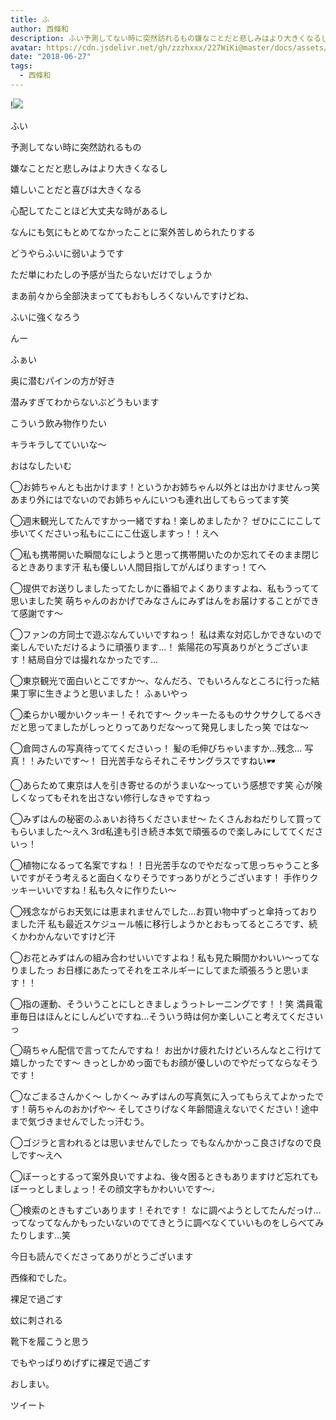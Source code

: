 ```yaml
---
title: ふ
author: 西條和
description: ふい予測してない時に突然訪れるもの嫌なことだと悲しみはより大きくなるし嬉しいことだと喜びは大きくな...
avatar: https://cdn.jsdelivr.net/gh/zzzhxxx/227WiKi@master/docs/assets/photo/avatar/nagomi.jpg
date: "2018-06-27"
tags:
  - 西條和
---
```


!![](https://cdn.jsdelivr.net/gh/zzzhxxx/227WiKi-image@master/blog-image/nagomi-2018-06-27_1.jpg)
















ふい











予測してない時に突然訪れるもの











嫌なことだと悲しみはより大きくなるし










嬉しいことだと喜びは大きくなる










心配してたことほど大丈夫な時があるし









なんにも気にもとめてなかったことに案外苦しめられたりする











どうやらふいに弱いようです










ただ単にわたしの予感が当たらないだけでしょうか








まあ前々から全部決まっててもおもしろくないんですけどね、















ふいに強くなろう












んー









ふぁい














奥に潜むパインの方が好き








潜みすぎてわからないぶどうもいます











こういう飲み物作りたい











キラキラしてていいな〜












おはなしたいむ





◯お姉ちゃんとも出かけます！というかお姉ちゃん以外とは出かけませんっ笑
あまり外にはでないのでお姉ちゃんにいつも連れ出してもらってます笑







◯週末観光してたんですかっ一緒ですね！楽しめましたか？
ぜひにこにこして歩いてくださいっ私もにこにこ仕返しますっ！！えへ





◯私も携帯開いた瞬間なにしようと思って携帯開いたのか忘れてそのまま閉じるときあります汗
私も優しい人間目指してがんばりますっ！てへ







◯提供でお送りしましたってたしかに番組でよくありますよね、私もうってて思いました笑
萌ちゃんのおかげでみなさんにみずはんをお届けすることができて感謝です〜







◯ファンの方同士で遊ぶなんていいですねっ！
私は素な対応しかできないので楽しんでいただけるように頑張ります…！
紫陽花の写真ありがとうございます！結局自分では撮れなかったです…







◯東京観光で面白いとこですか〜、なんだろ、でもいろんなところに行った結果丁寧に生きようと思いました！
ふぁいやっ






◯柔らかい暖かいクッキー！それです〜
クッキーたるものサクサクしてるべきだと思ってましたがしっとりってありだな〜って発見しましたっ笑
ではな〜






◯倉岡さんの写真待っててくださいっ！
髪の毛伸びちゃいますか…残念…
写真！！みたいです〜！
日光苦手ならそれこそサングラスですねい🕶






◯あらためて東京は人を引き寄せるのがうまいな〜っていう感想です笑
心が険しくなってもそれを出さない修行しなきゃですねっ






◯みずはんの秘密のふぁいお待ちくださいませ〜
たくさんおねだりして買ってもらいました〜えへ
3rd私達も引き続き本気で頑張るので楽しみにしててくださいっ！






◯植物になるって名案ですね！！日光苦手なのでやだなって思っちゃうこと多いですがそう考えると面白くなりそうですっありがとうございます！
手作りクッキーいいですね！私も久々に作りたい〜







◯残念ながらお天気には恵まれませんでした…お買い物中ずっと傘持っておりました汗
私も最近スケジュール帳に移行しようかとおもってるところです、続くかわかんないですけど汗






◯お花とみずはんの組み合わせいいですよね！私も見た瞬間かわいい〜ってなりましたっ
お日様にあたってそれをエネルギーにしてまた頑張ろうと思います！！






◯指の運動、そういうことにしときましょうっトレーニングです！！笑
満員電車毎日はほんとにしんどいですね…そういう時は何か楽しいこと考えてくださいっ






◯萌ちゃん配信で言ってたんですね！
お出かけ疲れたけどいろんなとこ行けて嬉しかったです〜
きっとしかめっ面でもお顔が優しいのでやだってならなそうです！




◯なごまるさんかく〜
しかく〜
みずはんの写真気に入ってもらえてよかったです！萌ちゃんのおかげや〜
そしてさりげなく年齢間違えないでください！途中まで気づきませんでしたっ汗むう。







◯ゴジラと言われるとは思いませんでしたっ
でもなんかかっこ良さげなので良しです〜えへ





◯ぼーっとするって案外良いですよね、後々困るときもありますけど忘れてもぼーっとしましょっ！その顔文字もかわいいです〜♩






◯検索のときもすごいあります！それです！
なに調べようとしてたんだっけ…ってなってなんかもったいないのでてきとうに調べなくていいものをしらべてみたりします…笑













今日も読んでくださってありがとうございます












西條和でした。











裸足で過ごす









蚊に刺される








靴下を履こうと思う












でもやっぱりめげずに裸足で過ごす










おしまい。


ツイート



